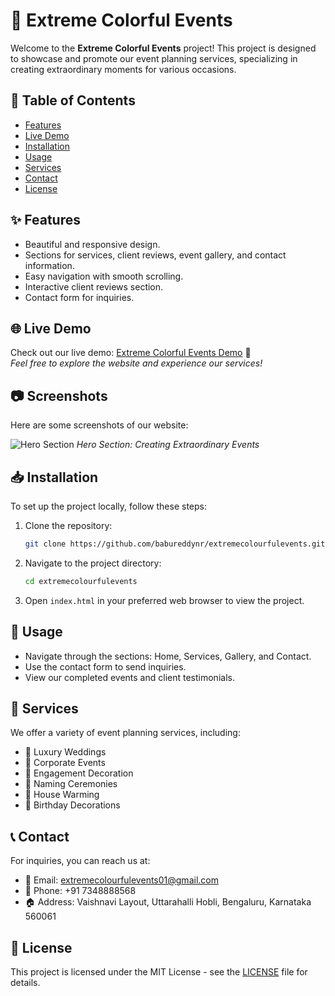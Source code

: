 
# 🌈 Extreme Colorful Events

Welcome to the **Extreme Colorful Events** project! This project is designed to showcase and promote our event planning services, specializing in creating extraordinary moments for various occasions.

## 🌟 Table of Contents
- [Features](#features)
- [Live Demo](#live-demo)
- [Installation](#installation)
- [Usage](#usage)
- [Services](#services)
- [Contact](#contact)
- [License](#license)

## ✨ Features
- Beautiful and responsive design.
- Sections for services, client reviews, event gallery, and contact information.
- Easy navigation with smooth scrolling.
- Interactive client reviews section.
- Contact form for inquiries.

## 🌐 Live Demo
Check out our live demo: [Extreme Colorful Events Demo](https://your-live-demo-link.com) 🌟  
*Feel free to explore the website and experience our services!*


## 📷 Screenshots
Here are some screenshots of our website:

![Hero Section](screenshot-hero.png)
*Hero Section: Creating Extraordinary Events*

## 📥 Installation

To set up the project locally, follow these steps:

1. Clone the repository:
   ```bash
   git clone https://github.com/babureddynr/extremecolourfulevents.git
   ```

2. Navigate to the project directory:
   ```bash
   cd extremecolourfulevents
   ```

3. Open `index.html` in your preferred web browser to view the project.

## 🚀 Usage

- Navigate through the sections: Home, Services, Gallery, and Contact.
- Use the contact form to send inquiries.
- View our completed events and client testimonials.

## 🎉 Services
We offer a variety of event planning services, including:
- 💍 Luxury Weddings
- 💼 Corporate Events
- 💖 Engagement Decoration
- 👶 Naming Ceremonies
- 🏡 House Warming
- 🎂 Birthday Decorations

## 📞 Contact
For inquiries, you can reach us at:
- 📧 Email: extremecolourfulevents01@gmail.com
- 📱 Phone: +91 7348888568
- 🏠 Address: Vaishnavi Layout, Uttarahalli Hobli, Bengaluru, Karnataka 560061

## 📜 License
This project is licensed under the MIT License - see the [LICENSE](LICENSE) file for details.
```
